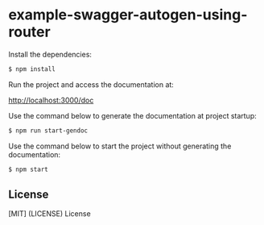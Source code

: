 # example-swagger-autogen-using-router

Install the dependencies:

```bash
$ npm install
```

Run the project and access the documentation at:

[http://localhost:3000/doc](http://localhost:3000/doc)

Use the command below to generate the documentation at project startup:

```bash
$ npm run start-gendoc
```

Use the command below to start the project without generating the documentation:

```bash
$ npm start
```

## License
[MIT] (LICENSE) License